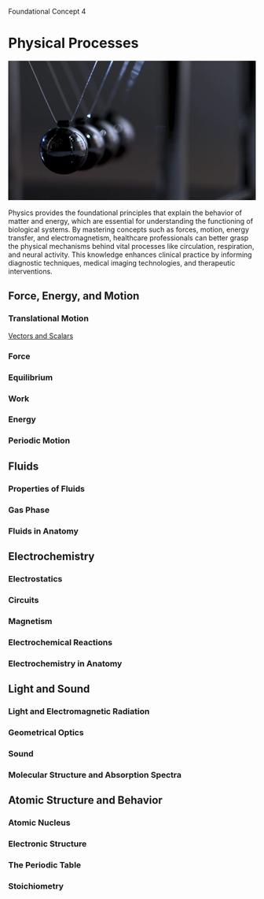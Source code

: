 Foundational Concept 4
# Physical Processes
![Cover image](assets/cover_physical.jpg)

Physics provides the foundational principles that explain the behavior of matter and energy, which are essential for understanding the functioning of biological systems. By mastering concepts such as forces, motion, energy transfer, and electromagnetism, healthcare professionals can better grasp the physical mechanisms behind vital processes like circulation, respiration, and neural activity. This knowledge enhances clinical practice by informing diagnostic techniques, medical imaging technologies, and therapeutic interventions. 

## Force, Energy, and Motion
### Translational Motion
[Vectors and Scalars](/cp/physical/force_energy_motion/vectors_and_scalars.md)
### Force
### Equilibrium
### Work
### Energy
### Periodic Motion

## Fluids
### Properties of Fluids
### Gas Phase
### Fluids in Anatomy

## Electrochemistry
### Electrostatics
### Circuits
### Magnetism
### Electrochemical Reactions
### Electrochemistry in Anatomy

## Light and Sound
### Light and Electromagnetic Radiation
### Geometrical Optics 
### Sound
### Molecular Structure and Absorption Spectra

## Atomic Structure and Behavior
### Atomic Nucleus
### Electronic Structure
### The Periodic Table
### Stoichiometry